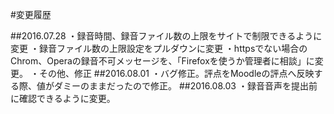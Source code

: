 #変更履歴

##2016.07.28
・録音時間、録音ファイル数の上限をサイトで制限できるように変更
・録音ファイル数の上限設定をプルダウンに変更
・httpsでない場合のChrom、Operaの録音不可メッセージを、「Firefoxを使うか管理者に相談」に変更。
・その他、修正 
##2016.08.01
・バグ修正。評点をMoodleの評点へ反映する際、値がダミーのままだったので修正。
##2016.08.03
・録音音声を提出前に確認できるように変更。